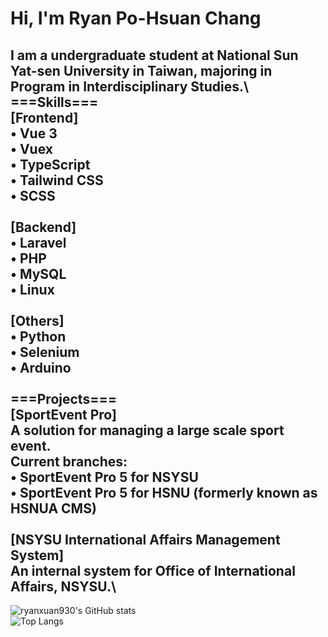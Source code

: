# Hi, I'm Ryan Po-Hsuan Chang

I am a undergraduate student at National Sun Yat-sen University in Taiwan, majoring in Program in Interdisciplinary Studies.\ 
\
===Skills===\
[Frontend]\
• Vue 3\
• Vuex\
• TypeScript\
• Tailwind CSS\
• SCSS\
\
[Backend]\
• Laravel\
• PHP\
• MySQL\
• Linux\
\
[Others]\
• Python\
• Selenium\
• Arduino\
\
===Projects===\
[SportEvent Pro]\
A solution for managing a large scale sport event.\
Current branches:\
• SportEvent Pro 5 for NSYSU\
• SportEvent Pro 5 for HSNU (formerly known as HSNUA CMS)\
\
[NSYSU International Affairs Management System]\
An internal system for Office of International Affairs, NSYSU.\
---
![ryanxuan930's GitHub stats](https://github-readme-stats.vercel.app/api?username=ryanxuan930&show_icons=true&count_private=true&cache_seconds=1800) \
![Top Langs](https://github-readme-stats.vercel.app/api/top-langs/?username=ryanxuan930&layout=compact&cache_seconds=1800)
